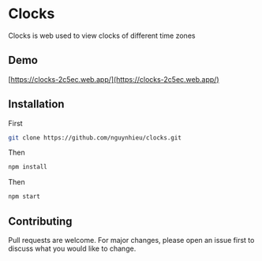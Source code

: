 # Clocks

Clocks is web used to view clocks of different time zones

## Demo

[https://clocks-2c5ec.web.app/](https://clocks-2c5ec.web.app/)

## Installation

First

```bash
git clone https://github.com/nguynhieu/clocks.git
```

Then

```bash
npm install
```

Then

```bash
npm start
```

## Contributing

Pull requests are welcome. For major changes, please open an issue first to discuss what you would like to change.
